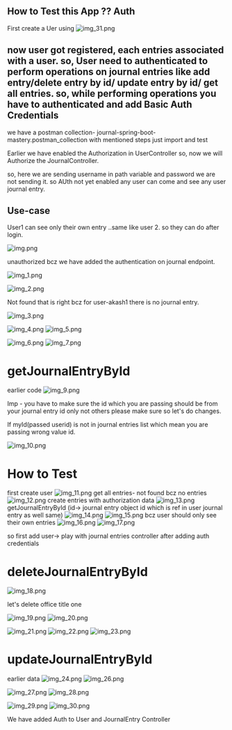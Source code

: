 
How to Test this App ?? Auth
----------------------------

First create a Uer using 
![img_31.png](img_31.png)

now user got registered, each entries associated with a user. 
so, User need to authenticated to perform operations on journal entries like add entry/delete entry by id/ update entry by id/
get all entries.
so, while performing operations you have to authenticated and add Basic Auth Credentials 
------------------------------------------------------------------------------------


we have a postman collection- journal-spring-boot-mastery.postman_collection with mentioned steps just import and test


Earlier we have enabled the Authorization in UserController so, now we will Authorize the JournalController.

so, here we are sending username in path variable and password we are not sending it. so AUth not yet enabled any user can come and
see any user journal entry.

Use-case
--------

User1 can see only their own entry ..same like user 2. so they can do after login.

![img.png](img.png)

unauthorized bcz we have added the authentication on journal endpoint.

![img_1.png](img_1.png)

![img_2.png](img_2.png)

Not found that is right bcz for user-akash1 there is no journal entry.

![img_3.png](img_3.png)

![img_4.png](img_4.png)
![img_5.png](img_5.png)

![img_6.png](img_6.png)
![img_7.png](img_7.png)

getJournalEntryById
==========================

earlier code
![img_9.png](img_9.png)

Imp - you have to make sure the id which you are passing should be from your journal entry id only not others please make sure
so let's do changes.

If myId(passed userid) is not in journal entries list which mean you are passing wrong value id.

![img_10.png](img_10.png)

How to Test
==========

first create user
![img_11.png](img_11.png)
get all entries- not found bcz no entries
![img_12.png](img_12.png)
create entries with authorization data
![img_13.png](img_13.png)
getJournalEntryById (id-> journal entry object id which is ref in user journal entry as well same)
![img_14.png](img_14.png)
![img_15.png](img_15.png)       bcz user should only see their own entries
![img_16.png](img_16.png)
![img_17.png](img_17.png)

so first add user-> play with journal entries controller after adding auth credentials


deleteJournalEntryById
========================

![img_18.png](img_18.png)

let's delete office title one

![img_19.png](img_19.png)
![img_20.png](img_20.png)

![img_21.png](img_21.png)
![img_22.png](img_22.png)
![img_23.png](img_23.png)



updateJournalEntryById
=======================

earlier data
![img_24.png](img_24.png)
![img_26.png](img_26.png)

![img_27.png](img_27.png)
![img_28.png](img_28.png)

![img_29.png](img_29.png)
![img_30.png](img_30.png)

We have added Auth to User and JournalEntry Controller


